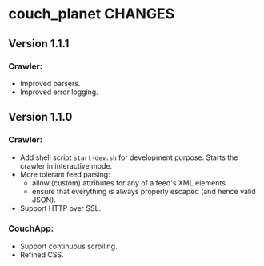 # couch_planet CHANGES


## Version 1.1.1

### Crawler:

* Improved parsers.
* Improved error logging.


## Version 1.1.0

### Crawler:

* Add shell script `start-dev.sh` for development purpose. Starts the crawler
  in interactive mode.
* More tolerant feed parsing:
    - allow (custom) attributes for any of a feed's XML elements
    - ensure that everything is always properly escaped (and hence valid JSON).
* Support HTTP over SSL.

### CouchApp:

* Support continuous scrolling.
* Refined CSS.
